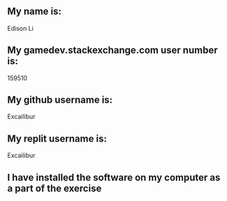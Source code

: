 ## My name is:
Edison Li

## My gamedev.stackexchange.com user number is:
159510

## My github username is:
Excailibur

## My replit username is:
Excailibur

## I have installed the software on my computer as a part of the exercise
